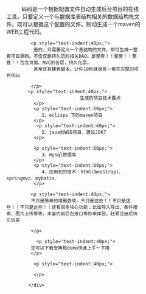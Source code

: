  <div class="text-left strp-div-cnt"  style="width:70%;display:inline-block;">
		   <p style="text-indent:40px;">
		       码码是一个根据配置文件自动生成后台项目的在线工具。只要定义一个与数据库表结构相关的数据结构扥文件。既可以根据这个配置的文件。制动生成一个maven的WEB工程代码。
		    </p>
		    
		     <p style="text-indent:40px;">
		      是的，只需要定义一个表结构的文件，即可生成一整套项目源码。不仅仅是持久层的相关DAO。是整套！！整套！！整套！！包含页面、MVC的各层，持久化层。
		      甚至还有建表脚本。让你10秒就拥有一套完完整的项目代码
		      
             </p>
            <p style="text-indent:40px;">
                               生成的项目技术要点    
              </p>
              <p style="text-indent:60px;">
                 1、eclisps 下的maven项目           
              </p>
               <p style="text-indent:60px;">
                 2、java创WEB项目，建议JDK7
              </p>
              
              <p style="text-indent:60px;">
                 3、mysql数据库
              </p>
              <p style="text-indent:60px;">
                 4、应用到的技术：html(boostrap)、springmvc、mybatis、
              </p>
              
             <p style="text-indent:40px;">
		     不只是简单的增删查改，不只是这些！！不只是这些！！不只是这些！！还有很多核心功能：比如导入导出、条件搜索、图片上传等等，丰富的前后台接口等你来体验。赶紧注册后快乐玩耍
		      
             </p>	
             
               <p style="text-indent:40px;">
		     您可以下载宝典和demo快速上手一下哦      
             </p>	
             
              <p style="text-indent:40px;">
                
              </p>
		    
		    </div>
